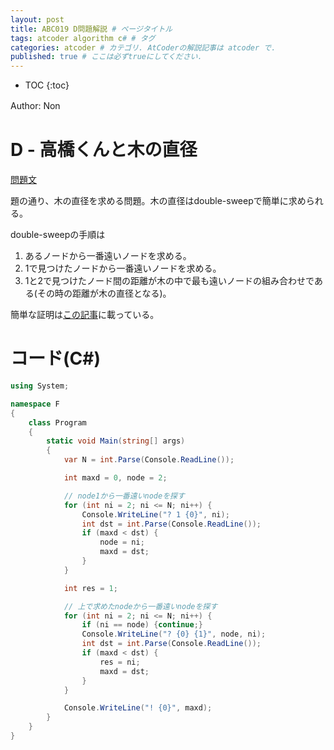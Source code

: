 ```yaml
---
layout: post
title: ABC019 D問題解説 # ページタイトル
tags: atcoder algorithm c# # タグ
categories: atcoder # カテゴリ. AtCoderの解説記事は atcoder で.
published: true # ここは必ずtrueにしてください.
---
```



* TOC
{:toc}

Author: Non　<!-- 自分の名前 -->

<!-- ↓↓↓↓↓ 記事内容 ↓↓↓↓↓ -->

# D - 高橋くんと木の直径

<a href="https://atcoder.jp/contests/abc019/tasks/abc019_4" target="_blank">問題文</a>

題の通り、木の直径を求める問題。木の直径はdouble-sweepで簡単に求められる。

double-sweepの手順は

1. あるノードから一番遠いノードを求める。
2. 1で見つけたノードから一番遠いノードを求める。
3. 1と2で見つけたノード間の距離が木の中で最も遠いノードの組み合わせである(その時の距離が木の直径となる)。

簡単な証明は<a href="https://qiita.com/nomikura/items/a4c5be6c72ce854d7ce4" target="_blank">この記事</a>に載っている。

# コード(C#)

```c#
using System;

namespace F
{
    class Program
    {
        static void Main(string[] args)
        {
            var N = int.Parse(Console.ReadLine());

            int maxd = 0, node = 2;

            // node1から一番遠いnodeを探す
            for (int ni = 2; ni <= N; ni++) {
                Console.WriteLine("? 1 {0}", ni);
                int dst = int.Parse(Console.ReadLine());
                if (maxd < dst) {
                    node = ni;
                    maxd = dst;
                }
            }

            int res = 1;

            // 上で求めたnodeから一番遠いnodeを探す
            for (int ni = 2; ni <= N; ni++) {
                if (ni == node) {continue;}
                Console.WriteLine("? {0} {1}", node, ni);
                int dst = int.Parse(Console.ReadLine());
                if (maxd < dst) {
                    res = ni;
                    maxd = dst;
                }
            }

            Console.WriteLine("! {0}", maxd);
        }
    }
}

```


[foobarpiyopiyo]:{{"/foo/bar/piyo/piyo"|prepend:site.url}}

